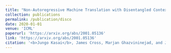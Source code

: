 ```yaml
---
title: "Non-Autoregressive Machine Translation with Disentangled Context Transformer"
collection: publications
permalink: /publication/disco
date: 2020-01-01
venue: 'ICML'
paperurl: 'https://arxiv.org/abs/2001.05136'
link: 'https://arxiv.org/abs/2001.05136'
citation: '<b>Jungo Kasai</b>, James Cross, Marjan Ghazvininejad, and Jiatao Gu. 2020. &quot;Non-Autoregressive Machine Translation with Disentangled Context Transformer.&quot; <i>Proceedings of the International Conference on Machine Learning (ICML)</i>.'
---
```

